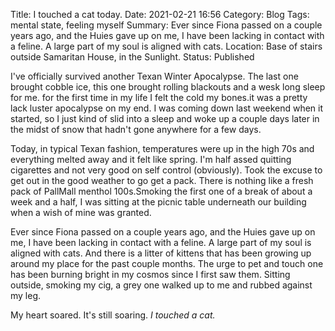 Title: I touched a cat today.
Date: 2021-02-21 16:56
Category: Blog
Tags: mental state, feeling myself
Summary: Ever since Fiona passed on a couple years ago, and the Huies gave up on me, I have been lacking in contact with a feline. A large part of my soul is aligned with cats.
Location: Base of stairs outside Samaritan House, in the Sunlight.
Status: Published


I've officially survived another Texan Winter Apocalypse.  The last one brought cobble ice, this one brought rolling blackouts and a wesk long sleep for me. for the first time in my life I felt the cold my bones.it was a pretty lack luster apocalypse on my end. I was coming down last weekend when it started, so I just kind of slid into a sleep and woke up a couple days later in the midst of snow that hadn't gone anywhere for a few days.

Today, in typical Texan fashion, temperatures were up in the high 70s and everything melted away and it felt like spring. I'm half assed quitting cigarettes and not very good on self control (obviously). Took the excuse to get out in the good weather to go get a pack. There is nothing like a fresh pack of PallMall menthol 100s.Smoking the first one of a break of about a week and a half, I was sitting at the picnic table underneath our building when a wish of mine was granted. 

Ever since Fiona passed on a couple years ago, and the Huies gave up on me, I have been lacking in contact with a feline. A large part of my soul is aligned with cats. And there is a litter of kittens that has been growing up around my place for the past couple months. The urge to pet and touch one has been burning bright in my cosmos since I first saw them. Sitting outside, smoking my cig, a grey one walked up to me and rubbed against my leg. 

My heart soared. It's still soaring. *I touched a cat.*
